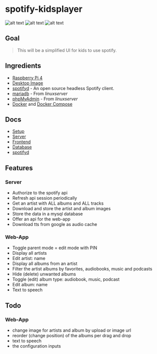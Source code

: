 # spotify-kidsplayer

![alt text](../master/docs/screenshots/artists.png?raw=true "Screenshot Artists")
![alt text](../master/docs/screenshots/artist.png?raw=true "Screenshot Artist")
![alt text](../master/docs/screenshots/album.png?raw=true "Screenshot Album")

## Goal

> This will be a simplified UI for kids to use spotify.

## Ingredients
- [Raspberry Pi 4](https://geizhals.de/raspberry-pi-4-modell-b-v54547.html)
- [Desktop Image](https://www.raspberrypi.com/software/operating-systems/)
- [spotifyd](https://github.com/Spotifyd/spotifyd) - An open source headless Spotify client.
- [mariadb](https://docs.linuxserver.io/images/docker-mariadb) - From *linuxserver*
- [phpMyAdmin](https://docs.linuxserver.io/images/docker-phpmyadmin) - From *linuxserver*
- [Docker](https://get.docker.com/) and [Docker Compose](https://github.com/docker/compose/releases/)

## Docs
- [Setup](https://github.com/seekwhencer/spotify-kidsplayer/blob/master/docs/SETUP.md)
- [Server](https://github.com/seekwhencer/spotify-kidsplayer/blob/master/docs/SERVER.md)
- [Frontend](https://github.com/seekwhencer/spotify-kidsplayer/blob/master/docs/FRONTEND.md)
- [Database](https://github.com/seekwhencer/spotify-kidsplayer/blob/master/docs/DATABASE.md)
- [spotifyd](https://github.com/seekwhencer/spotify-kidsplayer/blob/master/docs/SPOTIFYD.md)

## Features
 
### Server

- Authorize to the spotify api
- Refresh api session periodically
- Get an artist with ALL albums and ALL tracks
- Download and store the artist and album images
- Store the data in a mysql database
- Offer an api for the web-app
- Download tts from google as audio cache

### Web-App

- Toggle parent mode = edit mode with PIN
- Display all artists
- Edit artist: name
- Display all albums from an artist
- Filter the artist albums by favorites, audiobooks, music and podcasts
- Hide (delete) unwanted albums
- Toggle (edit) album type: audiobook, music, podcast 
- Edit album: name
- Text to speech

## Todo

### Web-App

- change image for artists and album by upload or image url
- reorder (change position) of the albums per drag and drop
- text to speech
- the configuration inputs
